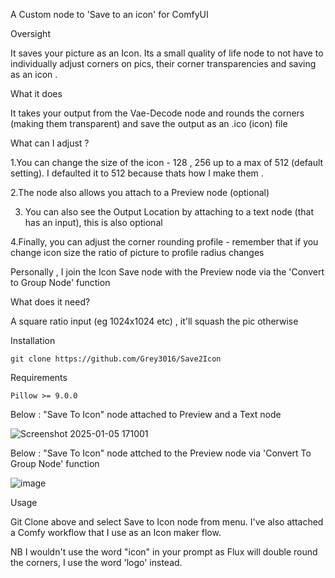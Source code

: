 A Custom node to 'Save to an icon' for ComfyUI

Oversight

It saves your picture as an Icon.
Its a small quality of life node to not have to individually adjust corners on pics, their corner transparencies and saving as an icon .

What it does

It takes your output from the Vae-Decode node and rounds the corners (making them transparent) and save the output as an .ico (icon) file

What can I adjust ?

1.You can change the size of the icon - 128 , 256 up to a max of 512 (default setting). I defaulted it to 512 because thats how I make them .

2.The node also allows you attach to a Preview node (optional) 

3. You can also see the Output Location by attaching to a text node (that has an input), this is also optional

4.Finally, you can adjust the corner rounding profile - remember that if you change icon size the ratio of picture to profile radius changes 

Personally , I join the Icon Save node with the Preview node via the 'Convert to Group Node' function

What does it need?

A square ratio input (eg 1024x1024 etc) , it'll squash the pic otherwise


Installation

    git clone https://github.com/Grey3016/Save2Icon

Requirements

    Pillow >= 9.0.0

Below : "Save To Icon" node attached to Preview and a Text node

![Screenshot 2025-01-05 171001](https://github.com/user-attachments/assets/c9d8a05c-cffc-4039-a681-30dc6b811cdf)


Below : "Save To Icon" node attched to the Preview node via 'Convert To Group Node' function

![image](https://github.com/user-attachments/assets/692e1fc1-726e-4591-bd89-01f11ea37cbe)

Usage

Git Clone above and select Save to Icon node from menu. I've also attached a Comfy workflow that I use as an Icon maker flow. 

NB I wouldn't use the word "icon" in your prompt as Flux will double round the corners, I use the word 'logo' instead. 
